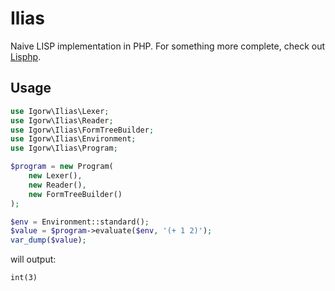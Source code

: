 # Ilias

Naive LISP implementation in PHP. For something more complete, check out
[Lisphp](https://github.com/lisphp/lisphp).

## Usage

```php
use Igorw\Ilias\Lexer;
use Igorw\Ilias\Reader;
use Igorw\Ilias\FormTreeBuilder;
use Igorw\Ilias\Environment;
use Igorw\Ilias\Program;

$program = new Program(
    new Lexer(),
    new Reader(),
    new FormTreeBuilder()
);

$env = Environment::standard();
$value = $program->evaluate($env, '(+ 1 2)');
var_dump($value);
```

will output:

```
int(3)
```

